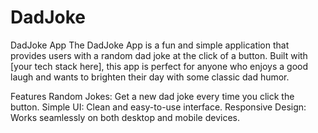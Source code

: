 # DadJoke
DadJoke App
The DadJoke App is a fun and simple application that provides users with a random dad joke at the click of a button. Built with [your tech stack here], this app is perfect for anyone who enjoys a good laugh and wants to brighten their day with some classic dad humor.

Features
Random Jokes: Get a new dad joke every time you click the button.
Simple UI: Clean and easy-to-use interface.
Responsive Design: Works seamlessly on both desktop and mobile devices.
